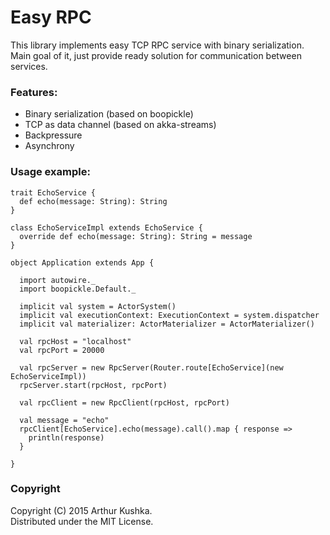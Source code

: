 Easy RPC
=========================

This library implements easy TCP RPC service with binary serialization.
Main goal of it, just provide ready solution for communication between services.

### Features:
* Binary serialization (based on boopickle)
* TCP as data channel (based on akka-streams)
* Backpressure
* Asynchrony

### Usage example:
```
trait EchoService {
  def echo(message: String): String
}

class EchoServiceImpl extends EchoService {
  override def echo(message: String): String = message
}

object Application extends App {

  import autowire._
  import boopickle.Default._
  
  implicit val system = ActorSystem()
  implicit val executionContext: ExecutionContext = system.dispatcher
  implicit val materializer: ActorMaterializer = ActorMaterializer()

  val rpcHost = "localhost"
  val rpcPort = 20000

  val rpcServer = new RpcServer(Router.route[EchoService](new EchoServiceImpl))
  rpcServer.start(rpcHost, rpcPort)
  
  val rpcClient = new RpcClient(rpcHost, rpcPort)
  
  val message = "echo"
  rpcClient[EchoService].echo(message).call().map { response =>
    println(response)
  }
  
}
```

### Copyright
Copyright (C) 2015 Arthur Kushka.  
Distributed under the MIT License.
